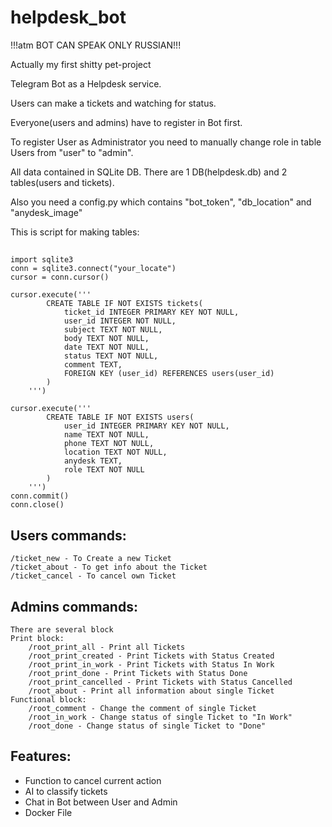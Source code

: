# helpdesk_bot

!!!atm BOT CAN SPEAK ONLY RUSSIAN!!!


Actually my first shitty pet-project

Telegram Bot as a Helpdesk service.

Users can make a tickets and watching for status.

Everyone(users and admins) have to register in Bot first.

To register User as Administrator you need to manually change role in table Users from "user" to "admin".

All data contained in SQLite DB. There are 1 DB(helpdesk.db) and 2 tables(users and tickets).

Also you need a config.py which contains "bot_token", "db_location" and "anydesk_image"

This is script for making tables:
##
    import sqlite3
    conn = sqlite3.connect("your_locate")
    cursor = conn.cursor()

    cursor.execute('''
            CREATE TABLE IF NOT EXISTS tickets(
                ticket_id INTEGER PRIMARY KEY NOT NULL,
                user_id INTEGER NOT NULL,
                subject TEXT NOT NULL,
                body TEXT NOT NULL,
                date TEXT NOT NULL,
                status TEXT NOT NULL,
                comment TEXT,
                FOREIGN KEY (user_id) REFERENCES users(user_id)
            )
        ''')

    cursor.execute('''
            CREATE TABLE IF NOT EXISTS users(
                user_id INTEGER PRIMARY KEY NOT NULL,
                name TEXT NOT NULL,
                phone TEXT NOT NULL,
                location TEXT NOT NULL,
                anydesk TEXT,
                role TEXT NOT NULL
            )
        ''')
    conn.commit()
    conn.close()
##

## Users commands:
    /ticket_new - To Create a new Ticket
    /ticket_about - To get info about the Ticket
    /ticket_cancel - To cancel own Ticket
##

## Admins commands:
    There are several block
    Print block:
        /root_print_all - Print all Tickets 
        /root_print_created - Print Tickets with Status Created
        /root_print_in_work - Print Tickets with Status In Work
        /root_print_done - Print Tickets with Status Done
        /root_print_cancelled - Print Tickets with Status Cancelled
        /root_about - Print all information about single Ticket
    Functional block:
        /root_comment - Change the comment of single Ticket
        /root_in_work - Change status of single Ticket to "In Work"
        /root_done - Change status of single Ticket to "Done"
##

## Features: 
- Function to cancel current action
- AI to classify tickets
- Chat in Bot between User and Admin
- Docker File
##
#